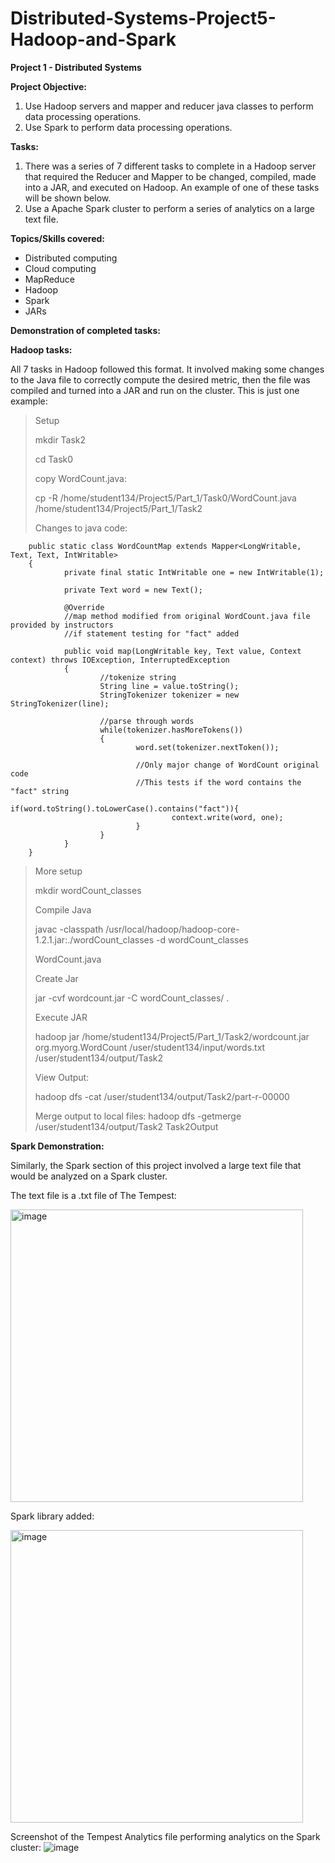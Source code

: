 # Distributed-Systems-Project5-Hadoop-and-Spark
**Project 1 - Distributed Systems**

**Project Objective:**
1. Use Hadoop servers and mapper and reducer java classes to perform data processing operations.
2. Use Spark to perform data processing operations.

**Tasks:**
1. There was a series of 7 different tasks to complete in a Hadoop server that required the Reducer and Mapper to be changed, compiled, made into a JAR, and executed on Hadoop. An example of one of these tasks will be shown below.
2. Use a Apache Spark cluster to perform a series of analytics on a large text file.

**Topics/Skills covered:**
- Distributed computing
- Cloud computing
- MapReduce
- Hadoop
- Spark
- JARs

**Demonstration of completed tasks:**

**Hadoop tasks:**

All 7 tasks in Hadoop followed this format. It involved making some changes to the Java file to correctly compute the desired metric, then the file was compiled and turned into a JAR and run on the cluster. This is just one example:

>Setup
>
>mkdir Task2
>
>cd Task0
>
>copy WordCount.java:
>
>cp -R /home/student134/Project5/Part_1/Task0/WordCount.java /home/student134/Project5/Part_1/Task2
>
>Changes to java code:

        public static class WordCountMap extends Mapper<LongWritable, Text, Text, IntWritable>
        {
                private final static IntWritable one = new IntWritable(1);

                private Text word = new Text();	

                @Override
                //map method modified from original WordCount.java file provided by instructors
                //if statement testing for "fact" added

                public void map(LongWritable key, Text value, Context context) throws IOException, InterruptedException
                {
                        //tokenize string
                        String line = value.toString();
                        StringTokenizer tokenizer = new StringTokenizer(line);

                        //parse through words
                        while(tokenizer.hasMoreTokens())
                        {
                                word.set(tokenizer.nextToken());

                                //Only major change of WordCount original code
                                //This tests if the word contains the "fact" string
                                if(word.toString().toLowerCase().contains("fact")){
                                        context.write(word, one);
                                }
                        }
                }
        }

>More setup
>
>mkdir wordCount_classes
>
>Compile Java
>
>javac -classpath /usr/local/hadoop/hadoop-core-1.2.1.jar:./wordCount_classes -d wordCount_classes 
>
>WordCount.java
>
>Create Jar
>
>jar -cvf wordcount.jar -C wordCount_classes/ .
>
>Execute JAR
>
>hadoop jar /home/student134/Project5/Part_1/Task2/wordcount.jar org.myorg.WordCount  /user/student134/input/words.txt /user/student134/output/Task2
>
>View Output:
>
>hadoop dfs -cat /user/student134/output/Task2/part-r-00000
>
>Merge output to local files:
>hadoop dfs -getmerge /user/student134/output/Task2 Task2Output


**Spark Demonstration:**

Similarly, the Spark section of this project involved a large text file that would be analyzed on a Spark cluster. 

The text file is a .txt file of The Tempest:

<img width="468" alt="image" src="https://user-images.githubusercontent.com/114946651/199124083-b120bdc3-c8ee-4cc9-8353-173004bad92e.png">

Spark library added:

<img width="468" alt="image" src="https://user-images.githubusercontent.com/114946651/199124142-0cb2fed0-e783-4b2b-9c80-d038653948e8.png">

Screenshot of the Tempest Analytics file performing analytics on the Spark cluster:
![image](https://user-images.githubusercontent.com/114946651/199124234-39cab9d2-3857-458a-b1bf-56cc6b199e7f.png)





